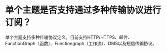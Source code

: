 # 单个主题是否支持通过多种传输协议进行订阅？<a name="ZH-CN_TOPIC_0043394884"></a>

单个主题支持多种传输协议定义，目前支持HTTP/HTTPS、邮件、FunctionGraph（函数）、Functiongraph（工作流）、DMS以及短信传输协议。

